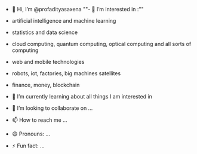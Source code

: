 - 👋 Hi, I’m @profadityasaxena
""- 👀 I’m interested in :""
- artificial intelligence and machine learning
- statistics and data science
- cloud computing, quantum computing, optical computing and all sorts of computing
- web and mobile technologies
- robots, iot, factories, big machines satellites
- finance, money, blockchain

- 🌱 I’m currently learning about all things I am interested in
- 💞️ I’m looking to collaborate on ...
- 📫 How to reach me ...
- 😄 Pronouns: ...
- ⚡ Fun fact: ...

<!---
profadityasaxena/profadityasaxena is a ✨ special ✨ repository because its `README.md` (this file) appears on your GitHub profile.
You can click the Preview link to take a look at your changes.
--->
